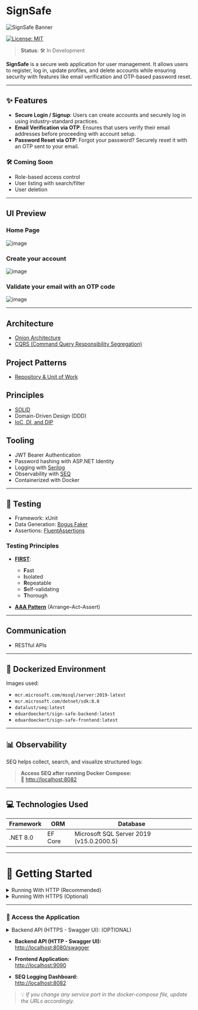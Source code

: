 
# SignSafe

![SignSafe Banner](https://github.com/user-attachments/assets/4b63c9cb-ef14-412a-9e16-354d0a10e3b9)

[![License: MIT](https://img.shields.io/badge/license-MIT-green)](https://github.com/EduardoEckert/SignSafe/blob/develop/LICENSE)

> **Status**: 🛠️ In Development

**SignSafe** is a secure web application for user management. It allows users to register, log in, update profiles, and delete accounts while ensuring security with features like email verification and OTP-based password reset.

---

## ✨ Features

- **Secure Login / Signup**: Users can create accounts and securely log in using industry-standard practices.
- **Email Verification via OTP**: Ensures that users verify their email addresses before proceeding with account setup.
- **Password Reset via OTP**: Forgot your password? Securely reset it with an OTP sent to your email.

### 🛠 Coming Soon

-  Role-based access control
-  User listing with search/filter
-  User deletion
---
## UI Preview
### Home Page
![image](https://github.com/user-attachments/assets/a6bc16cb-3205-40d4-8451-f71687dfba8a)

### Create your account
![image](https://github.com/user-attachments/assets/17960e17-7134-453d-903d-f2351631635c)

### Validate your email with an OTP code
![image](https://github.com/user-attachments/assets/63a0e2bc-1632-4ab3-9b4c-22949f68a2ba)

---
## Architecture

- [Onion Architecture](https://codewithmukesh.com/blog/onion-architecture-in-aspnet-core/)
- [CQRS (Command Query Responsibility Segregation)](https://learn.microsoft.com/en-us/azure/architecture/patterns/cqrs)

## Project Patterns

- [Repository & Unit of Work](https://learn.microsoft.com/en-us/aspnet/mvc/overview/older-versions/getting-started-with-ef-5-using-mvc-4/implementing-the-repository-and-unit-of-work-patterns-in-an-asp-net-mvc-application)

## Principles

- [SOLID](https://medium.com/@lucas.and227/the-solid-principles-in-c-319755838805)
- Domain-Driven Design (DDD)
- [IoC, DI, and DIP](https://balta.io/blog/inversion-of-control)

## Tooling

-  JWT Bearer Authentication
-  Password hashing with ASP.NET Identity
- Logging with [Serilog](https://serilog.net/)
- Observability with [SEQ](https://datalust.co/seq)
- Containerized with Docker

---

## 🧪 Testing

- Framework: xUnit
- Data Generation: [Bogus Faker](https://github.com/bchavez/Bogus)
- Assertions: [FluentAssertions](https://fluentassertions.com)

### Testing Principles

- [**FIRST**](https://medium.com/@tasdikrahman/f-i-r-s-t-principles-of-testing-1a497acda8d6):
  - **F**ast
  - **I**solated
  - **R**epeatable
  - **S**elf-validating
  - **T**horough

- [**AAA Pattern**](https://medium.com/@pjbgf/title-testing-code-ocd-and-the-aaa-pattern-df453975ab80) (Arrange–Act–Assert)

---

## Communication

- RESTful APIs

---

## 🐳 Dockerized Environment

Images used:

- `mcr.microsoft.com/mssql/server:2019-latest`
- `mcr.microsoft.com/dotnet/sdk:8.0`
- `datalust/seq:latest`
- `eduardoeckert/sign-safe-backend:latest`
- `eduardoeckert/sign-safe-frontend:latest`

---

## 📊 Observability

SEQ helps collect, search, and visualize structured logs:

> **Access SEQ after running Docker Compose:**  
> 🔗 [http://localhost:8082](http://localhost:8082)

---

## 💻 Technologies Used

| Framework         | ORM      | Database                |
|-------------------|----------|--------------------------|
| .NET 8.0          | EF Core  | Microsoft SQL Server 2019 (v15.0.2000.5) |

---

# 🚀 Getting Started
<details>
<summary>Running With HTTP (Recommended)</summary>

#### Prerequisites

1. Install [Docker Desktop](https://www.docker.com/get-started)
    ```bash
    docker --version
    ```

#### Running the Application
1. [Download the Docker Compose file](https://github.com/EckertEduardo/SignSafe-Backend/releases/download/dockerCompose/docker-compose.yml)
2. Go to the directory where you downloaded and execute: 
   ```bash
    docker compose up
    ```
##
</details>

<details>
<summary>Running With HTTPS (Optional)</summary>

#### Prerequisites
1. Install [Docker Desktop](https://www.docker.com/get-started)
    ```bash
    docker --version
    ```
    
2. Install [.NET SDK](https://dotnet.microsoft.com/en-us/download)

    ```bash
    dotnet --version
    ```

3. [Download the RunSetup folder](https://github.com/EckertEduardo/SignSafe-Backend/releases/download/runsetup/RunSetup.rar)

#### Running the Application
1. Execute the setup script:

<details>
<summary><strong>Windows</strong></summary>

```bash
powershell -ExecutionPolicy Bypass -File setup.ps1
```
</details>

<details>
<summary>MacOS / Linux</summary>

```bash
chmod +x setup.sh
./setup.sh
```
</details>

> 📝 This script will generate SSL certificates and start the Docker containers.

> ❌ This script may not work correctly on Linux or Windows, depending on the distribution. If you encounter any certificate-related issues, it's recommended to run the application without HTTPS by following the earlier instructions.

</details>

---

### 🔗 Access the Application
<details>
  <summary>Backend API (HTTPS - Swagger UI): (OPTIONAL)</summary>

  [https://localhost:8081/swagger](https://localhost:8081/swagger/index.html)
</details>
  
- **Backend API (HTTP - Swagger UI):**  
  [http://localhost:8080/swagger](http://localhost:8080/swagger/index.html)

- **Frontend Application:**  
  [http://localhost:9090](http://localhost:9090)

- **SEQ Logging Dashboard:**  
  [http://localhost:8082](http://localhost:8082)

> 💡 *If you change any service port in the docker-compose file, update the URLs accordingly.*

